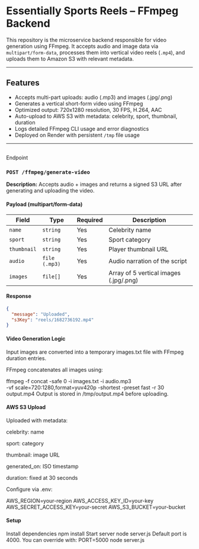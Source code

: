# Essentially Sports Reels – FFmpeg Backend

This repository is the microservice backend responsible for video generation using FFmpeg. It accepts audio and image data via `multipart/form-data`, processes them into vertical video reels (`.mp4`), and uploads them to Amazon S3 with relevant metadata.

---

## Features

- Accepts multi-part uploads: audio (.mp3) and images (.jpg/.png)
- Generates a vertical short-form video using FFmpeg
- Optimized output: 720x1280 resolution, 30 FPS, H.264, AAC
- Auto-upload to AWS S3 with metadata: celebrity, sport, thumbnail, duration
- Logs detailed FFmpeg CLI usage and error diagnostics
- Deployed on Render with persistent `/tmp` file usage

---

##
Endpoint

### `POST /ffmpeg/generate-video`

**Description:** Accepts audio + images and returns a signed S3 URL after generating and uploading the video.

#### Payload (multipart/form-data)

| Field      | Type       | Required | Description                             |
|------------|------------|----------|-----------------------------------------|
| `name`     | `string`   | Yes      | Celebrity name                          |
| `sport`    | `string`   | Yes      | Sport category                          |
| `thumbnail`| `string`   | Yes      | Player thumbnail URL                    |
| `audio`    | `file (.mp3)` | Yes   | Audio narration of the script           |
| `images`   | `file[]`   | Yes      | Array of 5 vertical images (.jpg/.png)  |

#### Response

```json
{
  "message": "Uploaded",
  "s3Key": "reels/1682736192.mp4"
}
```

#### Video Generation Logic
Input images are converted into a temporary images.txt file with FFmpeg duration entries.

FFmpeg concatenates all images using:

ffmpeg -f concat -safe 0 -i images.txt -i audio.mp3 \
  -vf scale=720:1280,format=yuv420p -shortest -preset fast -r 30 output.mp4
Output is stored in /tmp/output.mp4 before uploading.

#### AWS S3 Upload
Uploaded with metadata:

celebrity: name

sport: category

thumbnail: image URL

generated_on: ISO timestamp

duration: fixed at 30 seconds

Configure via .env:

AWS_REGION=your-region
AWS_ACCESS_KEY_ID=your-key
AWS_SECRET_ACCESS_KEY=your-secret
AWS_S3_BUCKET=your-bucket

#### Setup
Install dependencies
npm install
Start server
node server.js
Default port is 4000. You can override with:
PORT=5000 node server.js

